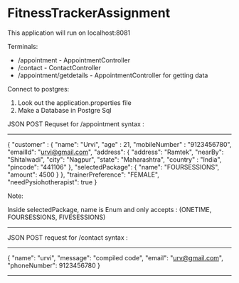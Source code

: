 # FitnessTrackerAssignment


This application will run on localhost:8081

Terminals: 
- /appointment              - AppointmentController
- /contact                  - ContactController
- /appointment/getdetails   - AppointmentController for getting data

Connect to postgres: 
1. Look out the application.properties file
2. Make a Database in Postgre Sql


JSON POST Requset for /appointment syntax : 
*************

{
    "customer" : {
        "name": "Urvi",
        "age" : 21,
        "mobileNumber" : "9123456780",
        "emailId": "urvi@gmail.com",
        "address": {
            "address": "Ramtek",
            "nearBy": "Shitalwadi",
            "city": "Nagpur",
            "state": "Maharashtra",
            "country" : "India",
            "pincode": "441106"
        },
        "selectedPackage": {
            "name": "FOURSESSIONS",
            "amount": 4500 
        }
    },
        "trainerPreference": "FEMALE",
        "needPysiohotherapist": true
}


Note:

Inside selectedPackage, name is Enum and only accepts :
(ONETIME, FOURSESSIONS, FIVESESSIONS)




****
JSON POST request for /contact syntax : 
****


{
    "name": "urvi",
    "message": "compiled code",
    "email": "urv@gmail.com",
    "phoneNumber": 9123456780
}

*************
